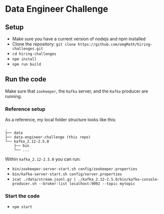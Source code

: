 # Data Engineer Challenge
## Setup
- Make sure you have a current version of nodejs and npm installed
- Clone the repository: `git clone https://github.com/omgMath/hiring-challenges.git`
- `cd hiring-challenges`
- `npm install`
- `npm run build`

## Run the code
Make sure that `zookeeper`, the `Kafka` server, and the `Kafka` producer are running.

### Reference setup
As a reference, my local folder structure looks like this:

```
.
├── data
├── data-engineer-challenge (this repo)
└── kafka_2.12-2.5.0
    ├── bin
    └── ...
```

Within `kafka_2.12-2.5.0` you can run:
- `bin/zookeeper-server-start.sh config/zookeeper.properties`
- `bin/kafka-server-start.sh config/server.properties`
- `zcat ./data/stream.jsonl.gz | ./kafka_2.12-2.5.0/bin/kafka-console-producer.sh --broker-list localhost:9092 --topic mytopic`

### Start the code
- `npm start`
